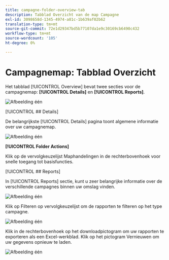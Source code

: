```yaml
---
title: campagne-folder-overview-tab
description: Tabblad Overzicht van de map Campagne
exl-id: 3098658d-1345-4974-a81c-1b639af02b62
translation-type: tm+mt
source-git-commit: 72e1d29347bd5b77107da1e9c30169cb6490c432
workflow-type: tm+mt
source-wordcount: '105'
ht-degree: 0%

---
```


# Campagnemap: Tabblad Overzicht

Het tabblad [!UICONTROL Overview] bevat twee secties voor de campagnemap: **[!UICONTROL Details]** en **[!UICONTROL Reports]**.

![Afbeelding één](/help/sky/assets/campaign-folders/campaign-folder-overview-tab/campaign-folder-overview-tab-1.png)

[!UICONTROL ## Details]

De belangrijkste [!UICONTROL Details] pagina toont algemene informatie over uw campagnemap.

![Afbeelding één](/help/sky/assets/campaign-folders/campaign-folder-overview-tab/campaign-folder-overview-tab-2.png)

**[!UICONTROL Folder Actions]**

Klik op de vervolgkeuzelijst Maphandelingen in de rechterbovenhoek voor snelle toegang tot basisfuncties.

[!UICONTROL ## Reports]

In [!UICONTROL Reports] sectie, kunt u zeer belangrijke informatie over de verschillende campagnes binnen uw omslag vinden.

![Afbeelding één](/help/sky/assets/campaign-folders/campaign-folder-overview-tab/campaign-folder-overview-tab-3.png)

Klik op Filteren op vervolgkeuzelijst om de rapporten te filteren op het type campagne.

![Afbeelding één](/help/sky/assets/campaign-folders/campaign-folder-overview-tab/campaign-folder-overview-tab-4.png)

Klik in de rechterbovenhoek op het downloadpictogram om uw rapporten te exporteren als een Excel-werkblad. Klik op het pictogram Vernieuwen om uw gegevens opnieuw te laden.

![Afbeelding één](/help/sky/assets/campaign-folders/campaign-folder-overview-tab/campaign-folder-overview-tab-5.png)
